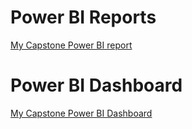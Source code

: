 # Power BI Reports
[My Capstone Power BI report](https://app.powerbi.com/groups/5624527f-34f0-4042-af7c-11f9d8352d7f/reports/851c91f7-fcac-4fc8-9d12-4b54b802e30d/ReportSection)

# Power BI Dashboard
[My Capstone Power BI Dashboard](https://app.powerbi.com/groups/5624527f-34f0-4042-af7c-11f9d8352d7f/dashboards/621b6ebb-86d5-494e-9124-eec98a58fd69) 